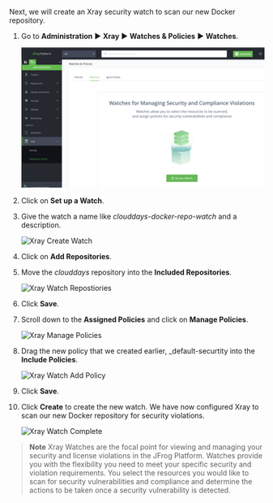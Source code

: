 Next, we will create an Xray security watch to scan our new Docker repository.

1. Go to **Administration** ► **Xray** ► **Watches & Policies** ► **Watches**.

   ![Xray Watches](../../../docs/images/xray-watch.png)

2. Click on **Set up a Watch**.

3. Give the watch a name like _clouddays-docker-repo-watch_ and a description.

   ![Xray Create Watch](../../../docs/images/xray-create-watch.png)

4. Click on **Add Repositories**.

5. Move the _clouddays_ repository into the **Included Repositories**.

   ![Xray Watch Repostiories](../../../docs/images/xray-watch-repositories.png)

6. Click **Save**.

7. Scroll down to the **Assigned Policies** and click on **Manage Policies**.

   ![Xray Manage Policies](../../../docs/images/xray-manage-policies.png)

8. Drag the new policy that we created earlier, _default-securtity into the **Include Policies**.

   ![Xray Watch Add Policy](../../../docs/images/xray-watch-add-policy.png)

9. Click **Save**.

10. Click **Create** to create the new watch. We have now configured Xray to scan our new Docker repository for security violations.

    ![Xray Watch Complete](../../../docs/images/xray-watch-complete.png)

> **Note** Xray Watches are the focal point for viewing and managing your security and license violations in the JFrog Platform. Watches provide you with the flexibility you need to meet your specific security and violation requirements. You select the resources you would like to scan for security vulnerabilities and compliance and determine the actions to be taken once a security vulnerability is detected.
